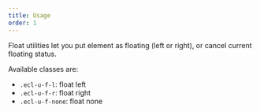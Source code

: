 ```yaml
---
title: Usage
order: 1
---
```




<p>
  Float utilities let you put element as floating (left or right), or cancel
  current floating status.
</p>

Available classes are:

- `.ecl-u-f-l`: float left
- `.ecl-u-f-r`: float right
- `.ecl-u-f-none`: float none
